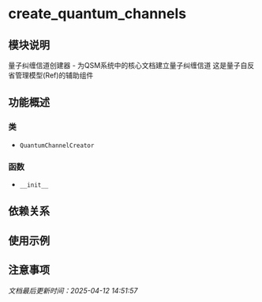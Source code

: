 # create_quantum_channels

## 模块说明
量子纠缠信道创建器 - 为QSM系统中的核心文档建立量子纠缠信道
这是量子自反省管理模型(Ref)的辅助组件

## 功能概述

### 类

- `QuantumChannelCreator`

### 函数

- `__init__`

## 依赖关系

## 使用示例

## 注意事项

*文档最后更新时间：2025-04-12 14:51:57*